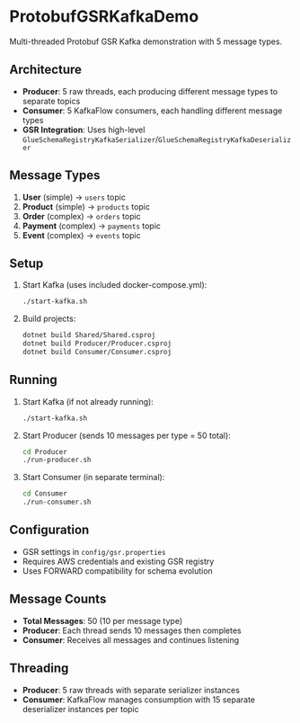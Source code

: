 # ProtobufGSRKafkaDemo

Multi-threaded Protobuf GSR Kafka demonstration with 5 message types.

## Architecture

- **Producer**: 5 raw threads, each producing different message types to separate topics
- **Consumer**: 5 KafkaFlow consumers, each handling different message types
- **GSR Integration**: Uses high-level `GlueSchemaRegistryKafkaSerializer`/`GlueSchemaRegistryKafkaDeserializer`

## Message Types

1. **User** (simple) → `users` topic
2. **Product** (simple) → `products` topic  
3. **Order** (complex) → `orders` topic
4. **Payment** (complex) → `payments` topic
5. **Event** (complex) → `events` topic

## Setup

1. Start Kafka (uses included docker-compose.yml):
   ```bash
   ./start-kafka.sh
   ```

2. Build projects:
   ```bash
   dotnet build Shared/Shared.csproj
   dotnet build Producer/Producer.csproj
   dotnet build Consumer/Consumer.csproj
   ```

## Running

1. Start Kafka (if not already running):
   ```bash
   ./start-kafka.sh
   ```

2. Start Producer (sends 10 messages per type = 50 total):
   ```bash
   cd Producer
   ./run-producer.sh
   ```

3. Start Consumer (in separate terminal):
   ```bash
   cd Consumer
   ./run-consumer.sh
   ```

## Configuration

- GSR settings in `config/gsr.properties`
- Requires AWS credentials and existing GSR registry
- Uses FORWARD compatibility for schema evolution

## Message Counts

- **Total Messages**: 50 (10 per message type)
- **Producer**: Each thread sends 10 messages then completes
- **Consumer**: Receives all messages and continues listening

## Threading

- **Producer**: 5 raw threads with separate serializer instances
- **Consumer**: KafkaFlow manages consumption with 15 separate deserializer instances per topic